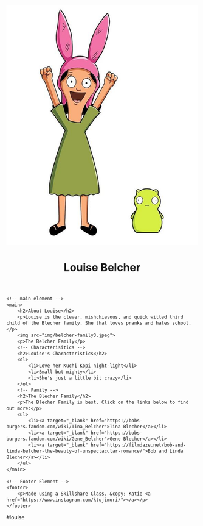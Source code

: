 <!DOCTYPE html>
<html>
<head>
	<title>Louise Belcher</title>
	<link rel="icon" href="img/Avatar-Louise.jpg">
</head>

<body>
	<!-- header element -->
	<header>
		<img src="img/avatar-louise2.jpeg">
		<h1>Louise Belcher</h1>
	</header>

	<!-- main element -->
	<main>
		<h2>About Louise</h2>
		<p>Louise is the clever, mishchievous, and quick witted third child of the Blecher family. She that loves pranks and hates school. </p>
		<img src="img/belcher-family3.jpeg">
		<p>The Belcher Family</p>
		<!-- Characterisitics -->
		<h2>Louise's Characteristics</h2>
		<ol>
			<li>Love her Kuchi Kopi night-light</li>
			<li>Small but mighty</li>
			<li>She's just a little bit crazy</li>
		</ol>
		<!-- Family -->
		<h2>The Blecher Family</h2>
		<p>The Blecher Family is best. Click on the links below to find out more:</p>
		<ul>
			<li><a target="_blank" href="https://bobs-burgers.fandom.com/wiki/Tina_Belcher">Tina Blecher</a></li>
			<li><a target="_blank" href="https://bobs-burgers.fandom.com/wiki/Gene_Belcher">Gene Blecher</a></li>
			<li><a target="_blank" href="https://filmdaze.net/bob-and-linda-belcher-the-beauty-of-unspectacular-romance/">Bob and Linda Blecher</a></li>
		</ul>
	</main>

	<!-- Footer Element -->
	<footer>
		<p>Made using a Skillshare Class. &copy; Katie <a href="https://www.instagram.com/ktujimori/"></a></p>
	</footer>
</body>
</html>#louise

